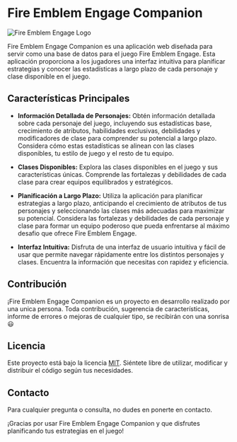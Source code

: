 
# Fire Emblem Engage Companion

![Fire Emblem Engage Logo](https://upload.wikimedia.org/wikipedia/commons/9/91/Fire_Emblem_Engage_Logo.png)

Fire Emblem Engage Companion es una aplicación web diseñada para servir como una base de datos para el juego Fire Emblem Engage. Esta aplicación proporciona a los jugadores una interfaz intuitiva para planificar estrategias y conocer las estadísticas a largo plazo de cada personaje y clase disponible en el juego.

## Características Principales

- **Información Detallada de Personajes:** Obtén información detallada sobre cada personaje del juego, incluyendo sus estadísticas base, crecimiento de atributos, habilidades exclusivas, debilidades y modificadores de clase para comprender su potencial a largo plazo. Considera cómo estas estadísticas se alinean con las clases disponibles, tu estilo de juego y el resto de tu equipo.

- **Clases Disponibles:** Explora las clases disponibles en el juego y sus características únicas. Comprende las fortalezas y debilidades de cada clase para crear equipos equilibrados y estratégicos.

- **Planificación a Largo Plazo:** Utiliza la aplicación para planificar estrategias a largo plazo, anticipando el crecimiento de atributos de tus personajes y seleccionando las clases más adecuadas para maximizar su potencial. Considera las fortalezas y debilidades de cada personaje y clase para formar un equipo poderoso que pueda enfrentarse al máximo desafio que ofrece Fire Emblem Engage.

- **Interfaz Intuitiva:** Disfruta de una interfaz de usuario intuitiva y fácil de usar que permite navegar rápidamente entre los distintos personajes y clases. Encuentra la información que necesitas con rapidez y eficiencia.

## Contribución

¡Fire Emblem Engage Companion es un proyecto en desarrollo realizado por una unica persona. Toda contribución, sugerencia de características, informe de errores o mejoras de cualquier tipo, se recibirán con una sonrisa 😃

## Licencia

Este proyecto está bajo la licencia [MIT](https://opensource.org/licenses/MIT). Siéntete libre de utilizar, modificar y distribuir el código según tus necesidades.

## Contacto

Para cualquier pregunta o consulta, no dudes en ponerte en contacto.

¡Gracias por usar Fire Emblem Engage Companion y que disfrutes planificando tus estrategias en el juego!
